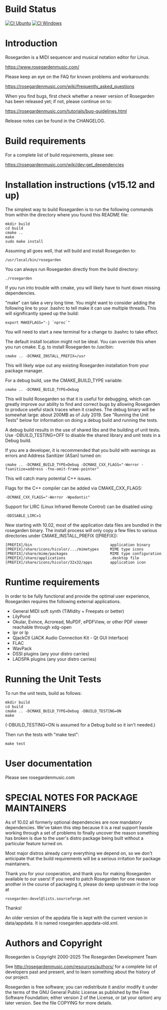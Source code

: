 Build Status
============

[![CI Ubuntu](https://github.com/tedfelix/rosegarden-official/actions/workflows/ci.yml/badge.svg)](https://github.com/tedfelix/rosegarden-official/actions/workflows/ci.yml)
[![CI Windows](https://github.com/tedfelix/rosegarden-official/actions/workflows/ci-windows.yml/badge.svg)](https://github.com/tedfelix/rosegarden-official/actions/workflows/ci-windows.yml)

Introduction
============

Rosegarden is a MIDI sequencer and musical notation editor for Linux.

  https://www.rosegardenmusic.com/

Please keep an eye on the FAQ for known problems and workarounds:

  https://rosegardenmusic.com/wiki/frequently_asked_questions

When you find bugs, first check whether a newer version of Rosegarden
has been released yet; if not, please continue on to:

  https://rosegardenmusic.com/tutorials/bug-guidelines.html

Release notes can be found in the CHANGELOG.


Build requirements
==================

For a complete list of build requirements, please see:

  https://rosegardenmusic.com/wiki/dev:get_dependencies


Installation instructions (v15.12 and up)
=========================================

The simplest way to build Rosegarden is to run the following commands from
within the directory where you found this README file:

    mkdir build
    cd build
    cmake ..
    make
    sudo make install

Assuming all goes well, that will build and install Rosegarden to:

    /usr/local/bin/rosegarden

You can always run Rosegarden directly from the build directory:

    ./rosegarden

If you run into trouble with cmake, you will likely have to hunt down
missing dependencies.

"make" can take a very long time.  You might want to consider adding the
following line to your .bashrc to tell make it can use multiple threads.
This will significantly speed up the build:

    export MAKEFLAGS="-j `nproc`"

You will need to start a new terminal for a change to .bashrc to take effect.

The default install location might not be ideal.  You can override this
when you run cmake.  E.g. to install Rosegarden to /usr/bin:

    cmake .. -DCMAKE_INSTALL_PREFIX=/usr

This will likely wipe out any existing Rosegarden installation from your
package manager.

For a debug build, use the CMAKE_BUILD_TYPE variable:

    cmake .. -DCMAKE_BUILD_TYPE=Debug

This will build Rosegarden so that it is useful for debugging, which can
greatly improve our ability to find and correct bugs by allowing Rosegarden
to produce useful stack traces when it crashes.  The debug binary will be
somewhat large: about 200MB as of July 2019.  See "Running the Unit Tests"
below for information on doing a debug build and running the tests.

A debug build results in the use of shared libs and the building of unit
tests.  Use -DBUILD_TESTING=OFF to disable the shared library and unit
tests in a Debug build.

If you are a developer, it is recommended that you build with warnings as
errors and Address Sanitizer (ASan) turned on:

    cmake .. -DCMAKE_BUILD_TYPE=Debug -DCMAKE_CXX_FLAGS="-Werror -fsanitize=address -fno-omit-frame-pointer"

This will catch many potential C++ issues.

Flags for the C++ compiler can be added via CMAKE_CXX_FLAGS:

    -DCMAKE_CXX_FLAGS="-Werror -Wpedantic"

Support for LIRC (Linux Infrared Remote Control) can be disabled using:

    -DDISABLE_LIRC=1

New starting with 10.02, most of the application data files are bundled in the
rosegarden binary.  The install process will only copy a few files to various
directories under CMAKE_INSTALL_PREFIX ([PREFIX]):

    [PREFIX]/bin                                   application binary
    [PREFIX]/share/icons/hicolor/.../mimetypes     MIME type icons
    [PREFIX]/share/mime/packages                   MIME type configuration
    [PREFIX]/share/applications                    .desktop file
    [PREFIX]/share/icons/hicolor/32x32/apps        application icon


Runtime requirements
====================

In order to be fully functional and provide the optimal user experience,
Rosegarden requires the following external applications.

  - General MIDI soft synth (TiMidity + Freepats or better)
  - LilyPond
  - Okular, Evince, Acroread, MuPDF, ePDFView, or other PDF viewer reachable
    through xdg-open
  - lpr or lp
  - QjackCtl (JACK Audio Connection Kit - Qt GUI Interface)
  - FLAC
  - WavPack
  - DSSI plugins (any your distro carries)
  - LADSPA plugins (any your distro carries)


Running the Unit Tests
======================

To run the unit tests, build as follows:

    mkdir build
    cd build
    cmake .. -DCMAKE_BUILD_TYPE=Debug -DBUILD_TESTING=ON
    make

(-DBUILD_TESTING=ON is assumed for a Debug build so it isn't needed.)

Then run the tests with "make test":

    make test


User documentation
==================

Please see rosegardenmusic.com


SPECIAL NOTES FOR PACKAGE MAINTAINERS
=====================================

As of 10.02 all formerly optional dependencies are now mandatory dependencies.
We've taken this step because it is a real support hassle working through a
set of problems to finally uncover the reason something has broken is due to
the user's distro package being built without a particular feature turned on.

Most major distros already carry everything we depend on, so we don't
anticipate that the build requirements will be a serious irritation for
package maintainers.

Thank you for your cooperation, and thank you for making Rosegarden available
to our users!  If you need to patch Rosegarden for one reason or another in
the course of packaging it, please do keep upstream in the loop at

    rosegarden-devel@lists.sourceforge.net

Thanks!

An older version of the appdata file is kept with the current version in
data/appdata.  It is named rosegarden.appdata-old.xml.


Authors and Copyright
=====================

Rosegarden is Copyright 2000-2025 The Rosegarden Development Team

See http://rosegardenmusic.com/resources/authors/ for a complete list of
developers past and present, and to learn something about the history of our
project.

Rosegarden is free software; you can redistribute it and/or modify
it under the terms of the GNU General Public License as published by
the Free Software Foundation; either version 2 of the License, or (at
your option) any later version.  See the file COPYING for more details.

